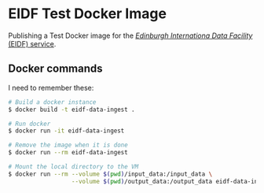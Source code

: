 # EIDF Test Docker Image
Publishing a Test Docker image for the [*Edinburgh Internationa Data Facility* (EIDF) service](https://www.ed.ac.uk/edinburgh-international-data-facility).

## Docker commands

I need to remember these:

```bash
# Build a docker instance
$ docker build -t eidf-data-ingest .
```

```bash
# Run docker
$ docker run -it eidf-data-ingest
```

```bash
# Remove the image when it is done
$ docker run --rm eidf-data-ingest
```

```bash
# Mount the local directory to the VM
$ docker run --rm --volume $(pwd)/input_data:/input_data \
                  --volume $(pwd)/output_data:/output_data eidf-data-ingest
```

